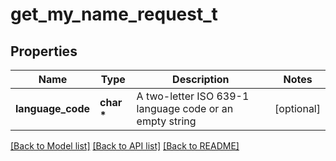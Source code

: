 # get_my_name_request_t

## Properties
Name | Type | Description | Notes
------------ | ------------- | ------------- | -------------
**language_code** | **char \*** | A two-letter ISO 639-1 language code or an empty string | [optional] 

[[Back to Model list]](../README.md#documentation-for-models) [[Back to API list]](../README.md#documentation-for-api-endpoints) [[Back to README]](../README.md)



